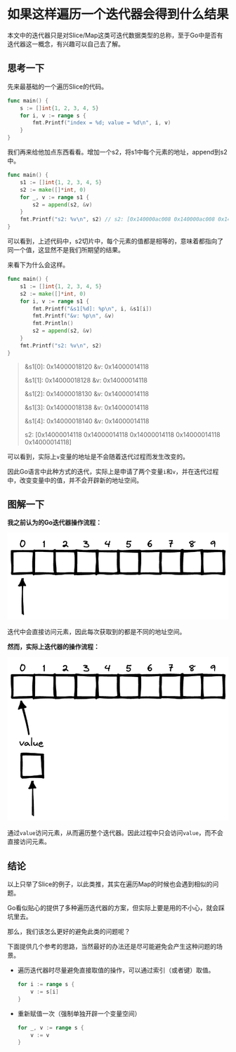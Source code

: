 # 如果这样遍历一个迭代器会得到什么结果

本文中的迭代器只是对Slice/Map这类可迭代数据类型的总称，至于Go中是否有迭代器这一概念，有兴趣可以自己去了解。

## 思考一下

先来最基础的一个遍历Slice的代码。
```go
func main() {
	s := []int{1, 2, 3, 4, 5}
	for i, v := range s {
		fmt.Printf("index = %d; value = %d\n", i, v)
	}
}
```

我们再来给他加点东西看看。增加一个s2，将s1中每个元素的地址，append到s2中。

```go
func main() {
	s1 := []int{1, 2, 3, 4, 5}
	s2 := make([]*int, 0)
	for _, v := range s1 {
		s2 = append(s2, &v)
	}
	fmt.Printf("s2: %v\n", s2) // s2: [0x140000ac008 0x140000ac008 0x140000ac008 0x140000ac008 0x140000ac008]
}
```

可以看到，上述代码中，s2切片中，每个元素的值都是相等的，意味着都指向了同一个值，这显然不是我们所期望的结果。

来看下为什么会这样。

```go
func main() {
	s1 := []int{1, 2, 3, 4, 5}
	s2 := make([]*int, 0)
	for i, v := range s1 {
		fmt.Printf("&s1[%d]: %p\n", i, &s1[i])
		fmt.Printf("&v: %p\n", &v)
		fmt.Println()
		s2 = append(s2, &v)
	}
	fmt.Printf("s2: %v\n", s2)
}
```
> &s1[0]: 0x14000018120
> &v: 0x14000014118
> 
> &s1[1]: 0x14000018128
> &v: 0x14000014118
> 
> &s1[2]: 0x14000018130
> &v: 0x14000014118
> 
> &s1[3]: 0x14000018138
> &v: 0x14000014118
> 
> &s1[4]: 0x14000018140
> &v: 0x14000014118
>
> s2: [0x14000014118 0x14000014118 0x14000014118 0x14000014118 0x14000014118]

可以看到，实际上`v`变量的地址是不会随着迭代过程而发生改变的。

因此Go语言中此种方式的迭代，实际上是申请了两个变量`i`和`v`，并在迭代过程中，改变变量中的值，并不会开辟新的地址空间。


## 图解一下

**我之前认为的Go迭代器操作流程：**

![](1.png)

迭代中会直接访问元素，因此每次获取到的都是不同的地址空间。


**然而，实际上迭代器的操作流程：**

![](2.png)

通过`value`访问元素，从而遍历整个迭代器。因此过程中只会访问`value`，而不会直接访问元素。


## 结论

以上只举了Slice的例子，以此类推，其实在遍历Map的时候也会遇到相似的问题。

Go看似贴心的提供了多种遍历迭代器的方案，但实际上要是用的不小心，就会踩坑里去。

那么，我们该怎么更好的避免此类的问题呢？

下面提供几个参考的思路，当然最好的办法还是尽可能避免会产生这种问题的场景。

- 遍历迭代器时尽量避免直接取值的操作，可以通过索引（或者键）取值。
	```go
	for i := range s {
		v := s[i]
	}
	```

- 重新赋值一次（强制单独开辟一个变量空间）
	```go
	for _, v := range s {
		v := v
	}
	```





